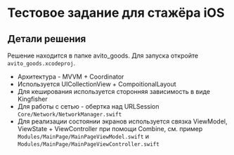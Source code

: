 #  Тестовое задание для стажёра iOS

## Детали решения
Решение находится в папке avito_goods. Для запуска откройте `avito_goods.xcodeproj`.
* Архитектура - MVVM + Coordinator 
* Используется UICollectionView + CompoitionalLayout
* Для кеширования используется сторонняя зависимость в виде Kingfisher
* Для работы с сетью - обертка над URLSession `Core/Network/NetworkManager.swift`
* Для реализации состоянии экранов используется связка ViewModel, ViewState + ViewController при помощи Combine, см. пример `Modules/MainPage/MainPageViewModel.swift` и `Modules/MainPage/MainPageViewController.swift`
